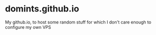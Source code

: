 # domints.github.io

My github.io, to host some random stuff for which I don't care enough to configure my own VPS